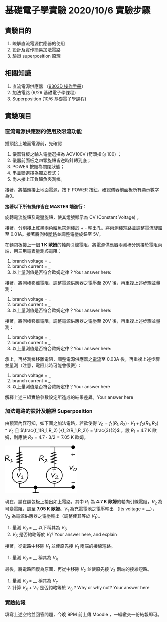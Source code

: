 # 基礎電子學實驗 2020/10/6  實驗步驟

## 實驗目的

1. 瞭解直流電源供應器的使用
2. 設計及實作簡易加法電路
3. 驗證 superposition 原理

## 相關知識

1. 直流電源供應器 （[9303D 操作手冊](https://www.google.com/url?sa=t&rct=j&q=&esrc=s&source=web&cd=&ved=2ahUKEwirgZyPx57sAhUozIsBHU1XD14QFjAAegQIBhAC&url=https%3A%2F%2Fwww.lockinc.com.tw%2Fv_comm%2Finc%2Fproduct_file_download.asp%3Fcustomer_id%3D2496%26lang%3D1%26id%3D619763%26file_name%3Dp_190326_07111.pdf&usg=AOvVaw20VTch7tLveAGh4d8wMnK9)）
2. 加法電路  (9/29 基礎電子學課程)
3. Superposition  (10/6 基礎電子學課程)

## 實驗項目

### 直流電源供應器的使用及限流功能

插頭接上地面電源前，先確認

1. 儀器背板之輸入電壓選擇為 ACV100V (箭頭指向 100) ；
2. 儀器前面板之四顆旋鈕皆逆時針轉到底；
3. POWER 按鈕為關閉狀態；
4. 串並聯選擇為獨立模式；
5. 尚未接上正負鱷魚夾測棒。

接著，將插頭接上地面電源，按下 POWER 按鈕，確認儀器前面板所有顯示數字為0。

**接著以下所有操作皆在 MASTER 端進行：**

旋轉電流旋鈕及電壓旋鈕，使其燈號顯示為 CV (Constant Voltage) 。

接著，分別接上紅黑兩色鱷魚夾測棒於 + - 輸出孔。將兩測棒<u>短路</u>並調整電流旋鈕至 0.01A。接著將測棒<u>斷路</u>並調整電壓旋鈕至 5V。

在麵包板接上一個 **1 K 歐姆**的軸向引線電阻，將電源供應器兩測棒分別接於電阻兩端，用三用電表量測該電阻：

1. branch voltage = _
2. branch current = _
3. 以上量測值是否符合歐姆定律？Your answer here:

接著，將測棒移離電阻，調整電源供應器之電壓至 20V 後，再重複上述步驟並量測：

1. branch voltage = _
2. branch current = _
3. 以上量測值是否符合歐姆定律？Your answer here:

接著，將測棒移離電阻，調整電源供應器之電壓至 20V 後，再重複上述步驟並量測：

1. branch voltage = _
2. branch current = _
3. 以上量測值是否符合歐姆定律？Your answer here:

承上，再將測棒移離電阻，調整電源供應器之<u>電流</u>至 0.03A 後，再重複上述步驟並量測（注意，電阻此時可能會很燙）：

1. branch voltage = _
2. branch current = _
3. 以上量測值是否符合歐姆定律？Your answer here

解釋上述三組實驗參數設定所造成的結果差異。Your answer here



### 加法電路的設計及驗證 Superposition

由預習內容可知，如下圖之加法電路，若欲使得 $V_0 = f_1(R_1,R_2) \cdot V_1 + f_2(R_1,R_2) * V_2$ 且 $\frac{f_1(R_1,R_2) }{f_2(R_1,R_2)} = \frac{3}{2}$ ，設 $R_1$ = 4.7 K 歐姆，則應使 $R_2$ = $4.7\cdot 3/2=7.05$ K 歐姆。

![fig10-6](./fig10-6.png)

現在，請在麵包板上接出如上電路，其中 $R_1$ 為 **4.7 K 歐姆**的軸向引線電阻，$R_2$ 為可變電阻，調至 **7.05 K 歐姆**。$V_1$ 為充電電池之電壓輸出 （Its voltage = __）， $V_2$ 為電源供應器之電壓輸出（調整使其等於 $V_1$）。

1. 量測 $V_0$ = __  以下稱其為 $V_S$
2. $V_S$ 是否約略等於 $V_1$? Your answer here, and explain

接著，從電路中移除 $V_1$ 並使原先接 $V_1$ 兩端的接線短路。

1. 量測 $V_0$ = __   稱其為 $V_X$

最後，將電路回復為原圖，再從中移除 $V_2$ 並使原先接 $V_2$ 兩端的接線短路。

1. 量測 $V_0$ = __   稱其為 $V_Y$
2. 計算 $V_X+V_Y$ 是否約略等於 $V_S$ ? Why or why not? Your answer here



### 實驗結報

填寫上述空格並回答問題，今晚 9PM 前上傳 Moodle ，一組繳交一份結報即可。
